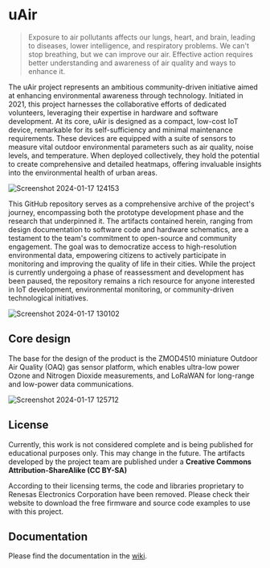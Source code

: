 # uAir

>Exposure to air pollutants affects our lungs, heart, and brain, leading to diseases, lower intelligence, and respiratory problems. We can't stop breathing, but we can improve our air. Effective action requires better understanding and awareness of air quality and ways to enhance it.

The uAir project represents an ambitious community-driven initiative aimed at enhancing environmental awareness through technology. Initiated in 2021, this project harnesses the collaborative efforts of dedicated volunteers, leveraging their expertise in hardware and software development. At its core, uAir is designed as a compact, low-cost IoT device, remarkable for its self-sufficiency and minimal maintenance requirements. These devices are equipped with a suite of sensors to measure vital outdoor environmental parameters such as air quality, noise levels, and temperature. When deployed collectively, they hold the potential to create comprehensive and detailed heatmaps, offering invaluable insights into the environmental health of urban areas.

![Screenshot 2024-01-17 124153](https://github.com/portugal-online/mais/assets/94855855/b1fb11d6-30b6-4053-9efb-90e07dc11ea7)


This GitHub repository serves as a comprehensive archive of the project's journey, encompassing both the prototype development phase and the research that underpinned it. The artifacts contained herein, ranging from design documentation to software code and hardware schematics, are a testament to the team's commitment to open-source and community engagement. The goal was to democratize access to high-resolution environmental data, empowering citizens to actively participate in monitoring and improving the quality of life in their cities. While the project is currently undergoing a phase of reassessment and development has been paused, the repository remains a rich resource for anyone interested in IoT development, environmental monitoring, or community-driven technological initiatives.

![Screenshot 2024-01-17 130102](https://github.com/portugal-online/mais/assets/94855855/c269fad6-bbe6-429d-bef8-59bff609c311)


## Core design

The base for the design of the product is the ZMOD4510 miniature Outdoor Air Quality (OAQ) gas sensor platform, which enables ultra-low power Ozone and Nitrogen Dioxide measurements, and LoRaWAN for long-range and low-power data communications.

![Screenshot 2024-01-17 125712](https://github.com/portugal-online/mais/assets/94855855/9d5decbf-8e1e-4cae-9a74-2ce74c756938)

## License

Currently, this work is not considered complete and is being published for educational purposes only. This may change in the future.
The artifacts developed by the project team are published under a __Creative Commons Attribution-ShareAlike (CC BY-SA)__

According to their licensing terms, the code and libraries proprietary to Renesas Electronics Corporation have been removed. Please check their website to download the free firmware and source code examples to use with this project.

## Documentation

Please find the documentation in the [wiki](https://github.com/portugal-online/mais/wiki).
